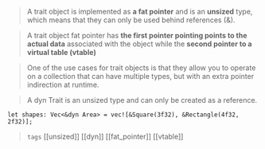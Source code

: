 

> A trait object is implemented as **a fat pointer** and is an **unsized** type, which means that they can only be used behind references (&).

> A trait object fat pointer has **the first pointer pointing points to the actual data** associated with the object while the **second pointer to a virtual table (vtable)**

> One of the use cases for trait objects is that they allow you to operate on a collection that can have multiple types, but with an extra pointer indirection at runtime.

> A dyn Trait is an unsized type and can only be created as a reference.
```
let shapes: Vec<&dyn Area> = vec![&Square(3f32), &Rectangle(4f32, 2f32)];
```

> `tags` [[unsized]] [[dyn]] [[fat_pointer]] [[vtable]]
